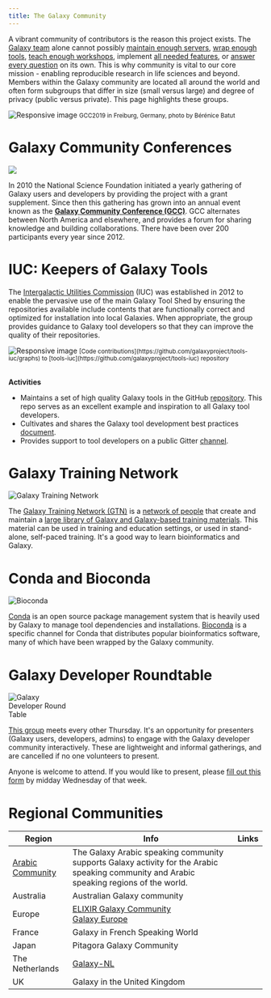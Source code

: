 ```yaml
---
title: The Galaxy Community
---
```

A vibrant community of contributors is the reason this project exists. The [Galaxy team](/src/galaxy-team/index.md) alone cannot possibly [maintain enough servers](/src/use/index.md), [wrap enough tools](https://toolshed.g2.bx.psu.edu/), [teach enough workshops](/src/events/index.md), implement [all needed features](https://github.com/galaxyproject), or [answer every question](/src/support/index.md) on its own. This is why community is vital to our core mission - enabling reproducible research in life sciences and beyond. Members within the Galaxy community are located all around the world and often form subgroups that differ in size (small versus large) and degree of privacy (public versus private). This page highlights these groups.

<div>
	<img src="/src/events/gcc2019/gcc2019-grouppicture.jpg" class="img-fluid mx-auto" alt="Responsive image">
	<small>GCC2019 in Freiburg, Germany, photo by Bérénice Batut</small>
</div>

# Galaxy Community Conferences

<img class="float-right" style="max-width: 16rem;" src="/events/gcc2021/gcc2021-logo-wide-trans.png">

In 2010 the National Science Foundation initiated a yearly gathering of Galaxy users and developers by providing the project with a grant supplement. Since then this gathering has grown into an annual event known as the **[Galaxy Community Conference (GCC)](/src/gcc/index.md)**. GCC alternates between North America and elsewhere, and provides a forum for sharing knowledge and building collaborations. There have been over 200 participants every year since 2012.


# IUC: Keepers of Galaxy Tools

The [Intergalactic Utilities Commission](/src/iuc/index.md) (IUC) was established in 2012 to enable the pervasive use of the main Galaxy Tool Shed by ensuring the repositories available include contents that are functionally correct and optimized for installation into local Galaxies.  When appropriate, the group provides guidance to Galaxy tool developers so that they can improve the quality of their repositories.

<div>
	<img src="/src/iuc/iuc-commits.png" class="img-fluid mx-auto" alt="Responsive image">
	<small>[Code contributions](https://github.com/galaxyproject/tools-iuc/graphs) to [tools-iuc](https://github.com/galaxyproject/tools-iuc) repository</small>
</div>

<br />

**Activities**

* Maintains a set of high quality Galaxy tools in the GitHub [repository](https://github.com/galaxyproject/tools-iuc). This repo serves as an excellent example and inspiration to all Galaxy tool developers.
* Cultivates and shares the Galaxy tool development best practices [document](http://galaxy-iuc-standards.readthedocs.io/).
* Provides support to tool developers on a public Gitter [channel](https://gitter.im/galaxy-iuc/iuc).


# Galaxy Training Network

<img class="float-right" style="max-width: 15rem;" src="/src/images/galaxy-logos/GTNLogo300.png" alt="Galaxy Training Network" />

The [Galaxy Training Network (GTN)](https://training.galaxyproject.org/) is a [network of people](https://training.galaxyproject.org/training-material/hall-of-fame) that create and maintain a [large library of Galaxy and Galaxy-based training materials](https://training.galaxyproject.org/). This material can be used in training and education settings, or used in stand-alone, self-paced training.  It's a good way to learn bioinformatics and Galaxy.


# Conda and Bioconda

<img class="float-right" style="max-width: 15rem;" src="/src/images/logos/bioconda_64.png" alt="Bioconda" />

[Conda](https://conda.io/docs/index.html) is an open source package management system that is heavily used by Galaxy to manage tool dependencies and installations. [Bioconda](https://bioconda.github.io/) is a specific channel for Conda that distributes popular bioinformatics software, many of which have been wrapped by the Galaxy community.


# Galaxy Developer Roundtable

<img class="float-right" style="max-width: 8rem;" src="/src/images/galaxy-logos/galaxy-developer-roundtable-300.png" alt="Galaxy Developer Round Table" />

[This group](/src/community/devroundtable/index.md) meets every other Thursday.  It's an opportunity for presenters (Galaxy users, developers, admins) to engage with the Galaxy developer community interactively.  These are lightweight and informal gatherings, and are cancelled if no one volunteers to present.

Anyone is welcome to attend. If you would like to present, please [fill out this form](https://bit.ly/gxdevroundtablepresent) by midday Wednesday of that week.


# Regional Communities

| Region | Info | Links |
|--------|------|-------|
| [Arabic Community](/src/community/arabic/index.md) | The Galaxy Arabic speaking community supports Galaxy activity for the Arabic speaking community and Arabic speaking regions of the world. | [<i class="fab fa-twitter" aria-hidden="true"></i>](http://twitter.com/galaxy_arabic) [<i class="fa fa-envelope" aria-hidden="true"></i>](https://lists.galaxyproject.org/lists/galaxy-arabic.lists.galaxyproject.org/) [<i class="fab fa-facebook-square" aria-hidden="true"></i>](http://bit.ly/2ek7fTh) |
| Australia | Australian Galaxy community | [<i class="fab fa-twitter" aria-hidden="true"></i>](http://twitter.com/galaxyaustralia) [<i class="fa fa-external-link-alt" aria-hidden="true"></i>](https://usegalaxy.org.au/) |
| Europe | [ELIXIR Galaxy Community](https://elixir-europe.org/communities/galaxy) <br /> [Galaxy Europe](https://galaxyproject.eu/) | [<i class="fa fa-external-link-alt" aria-hidden="true"></i>](https://elixir-europe.org/communities/galaxy) <br /> [<i class="fa fa-external-link-alt" aria-hidden="true"></i>](https://galaxyproject.eu/) [<i class="fab fa-gitter" aria-hidden="true"></i>](https://gitter.im/usegalaxy-eu)|
| France | Galaxy in French Speaking World | [<i class="fa fa-external-link-alt" aria-hidden="true"></i>](https://community.france-bioinformatique.fr/c/galaxy/8) |
| Japan | Pitagora Galaxy Community | [<i class="fab fa-twitter" aria-hidden="true"></i>](https://twitter.com/hashtag/usegalaxyjp) [<i class="fa fa-external-link-alt" aria-hidden="true"></i>](http://wiki.pitagora-galaxy.org) |
| The Netherlands | [Galaxy-NL](https://www.dtls.nl/community/interest-groups/galaxy-interest-group/) | [<i class="fa fa-envelope" aria-hidden="true"></i>](https://lists.dtls.nl/mailman/listinfo/nlgalaxy-team) |
| UK | Galaxy in the United Kingdom | [<i class="fab fa-twitter" aria-hidden="true"></i>](http://twitter.com/galaxyukfriends) |
